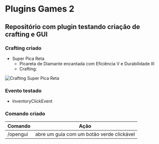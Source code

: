 # Plugins Games 2
## Repositório com plugin testando criação de crafting e GUI

### Crafting criado

- Super Pica Reta
  - Picareta de Diamante encantada com Eficiência V e Durabilidade III
  - Crafting:
  
![Crafting Super Pica Reta](https://i.imgur.com/u4EFZjH.png)

### Evento testado

- InventoryClickEvent

### Comando criado

| Comando | Ação |
| ------ | ------ | 
| /opengui | abre um guia com um botão verde clickável |
